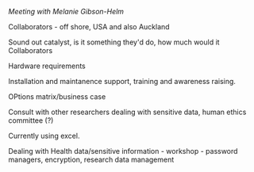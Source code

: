 *Meeting with Melanie Gibson-Helm*

Collaborators - off shore, USA and also Auckland

Sound out catalyst, is it something they'd do, how much would it Collaborators

Hardware requirements

Installation and maintanence support, training and awareness raising.

OPtions matrix/business case 

Consult with other researchers dealing with sensitive data, human ethics committee (?)

Currently using excel. 

Dealing with Health data/sensitive information - workshop - password managers, encryption, research data management